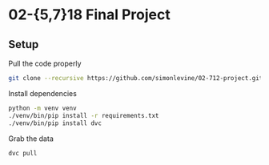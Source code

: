 # 02-{5,7}18 Final Project

## Setup

Pull the code properly

```bash
git clone --recursive https://github.com/simonlevine/02-712-project.git
```

Install dependencies

```bash
python -m venv venv
./venv/bin/pip install -r requirements.txt
./venv/bin/pip install dvc
```

Grab the data

```bash
dvc pull
```